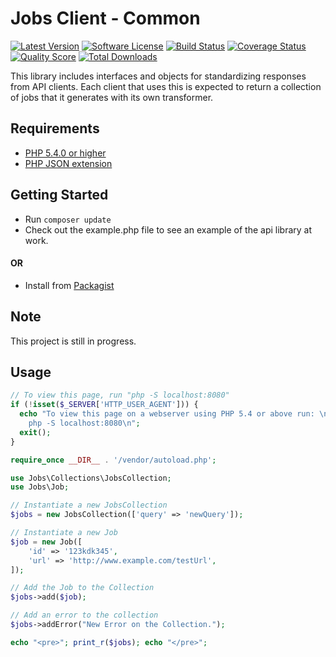 # Jobs Client - Common #

[![Latest Version](https://img.shields.io/github/release/jobbrander/jobs-common.svg?style=flat-square)](https://github.com/jobbrander/jobs-common/releases)
[![Software License](https://img.shields.io/badge/license-APACHE%202.0-brightgreen.svg?style=flat-square)](LICENSE.md)
[![Build Status](https://img.shields.io/travis/jobbrander/jobs-common/master.svg?style=flat-square&1)](https://travis-ci.org/jobbrander/jobs-common)
[![Coverage Status](https://img.shields.io/scrutinizer/coverage/g/jobbrander/jobs-common.svg?style=flat-square)](https://scrutinizer-ci.com/g/jobbrander/jobs-common/code-structure)
[![Quality Score](https://img.shields.io/scrutinizer/g/jobbrander/jobs-common.svg?style=flat-square)](https://scrutinizer-ci.com/g/jobbrander/jobs-common)
[![Total Downloads](https://img.shields.io/packagist/dt/jobbrander/jobs-common.svg?style=flat-square)](https://packagist.org/packages/jobbrander/jobs-common)

This library includes interfaces and objects for standardizing responses from API clients. Each client that uses this is expected to return a collection of jobs that it generates with its own transformer.

## Requirements ##
* [PHP 5.4.0 or higher](http://www.php.net/)
* [PHP JSON extension](http://php.net/manual/en/book.json.php)

## Getting Started ##
* Run `composer update`
* Check out the example.php file to see an example of the api library at work.

#### OR ####

* Install from [Packagist](https://packagist.org/packages/jobbrander/jobs-common)

## Note ##
This project is still in progress.

## Usage

```php
// To view this page, run "php -S localhost:8080"
if (!isset($_SERVER['HTTP_USER_AGENT'])) {
  echo "To view this page on a webserver using PHP 5.4 or above run: \n\t
    php -S localhost:8080\n";
  exit();
}

require_once __DIR__ . '/vendor/autoload.php';

use Jobs\Collections\JobsCollection;
use Jobs\Job;

// Instantiate a new JobsCollection
$jobs = new JobsCollection(['query' => 'newQuery']);

// Instantiate a new Job
$job = new Job([
    'id' => '123kdk345',
    'url' => 'http://www.example.com/testUrl',
]);

// Add the Job to the Collection
$jobs->add($job);

// Add an error to the collection
$jobs->addError("New Error on the Collection.");

echo "<pre>"; print_r($jobs); echo "</pre>";
```
